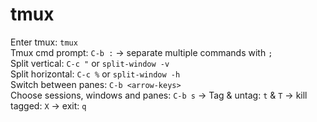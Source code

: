 # tmux
Enter tmux: ```tmux```  
Tmux cmd prompt: ```C-b :``` -> separate multiple commands with ```;```  
Split vertical: ```C-c "``` or ```split-window -v```  
Split horizontal: ```C-c %``` or ```split-window -h```  
Switch between panes: ```C-b <arrow-keys>```  
Choose sessions, windows and panes: ```C-b s``` -> Tag & untag: ```t``` & ```T``` -> kill tagged: ```X``` -> exit: ```q```  
